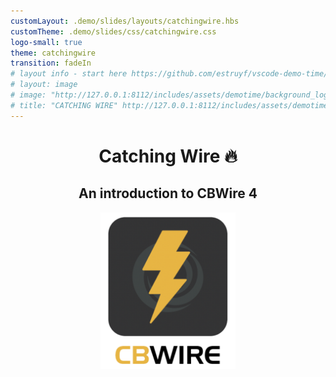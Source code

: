 ```yaml
---
customLayout: .demo/slides/layouts/catchingwire.hbs
customTheme: .demo/slides/css/catchingwire.css
logo-small: true
theme: catchingwire
transition: fadeIn
# layout info - start here https://github.com/estruyf/vscode-demo-time/blob/dev/src/preview/components/MarkdownPreview.tsx
# layout: image
# image: "http://127.0.0.1:8112/includes/assets/demotime/background_logo_sm.jpg"
# title: "CATCHING WIRE" http://127.0.0.1:8112/includes/assets/demotime/cbwire.png
---
```


<h1 style="text-align: center; display: block;">Catching Wire 🔥</h1>

<h2 style="text-align: center; display: block;">An introduction to CBWire 4</h2>

<div style="display: flex; justify-content: center;">
	<img src=".demo/slides/images/cbwire.png" alt-text="CBWire Logo" style="height: 250px;">
</div>
